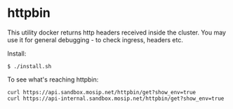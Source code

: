 # httpbin

This utility docker returns http headers received inside the cluster.  You may use it for general debugging - to check ingress, headers etc. 

Install:
```
$ ./install.sh
```

To see what's reaching httpbin:
```
curl https://api.sandbox.mosip.net/httpbin/get?show_env=true
curl https://api-internal.sandbox.mosip.net/httpbin/get?show_env=true
```

